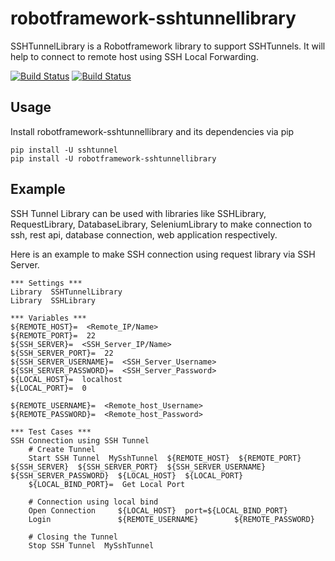 # robotframework-sshtunnellibrary

SSHTunnelLibrary is a Robotframework library to support SSHTunnels. It will help to connect to remote host using SSH Local Forwarding.

[![Build Status](https://travis-ci.com/C-Squad/robotframework-sshtunnellibrary.svg?branch=master)](https://travis-ci.com/C-Squad/robotframework-sshtunnellibrary)
[![Build Status](https://img.shields.io/pypi/l/robotframework-sshlibrary.svg)](http://www.apache.org/licenses/LICENSE-2.0)

## Usage
Install robotframework-sshtunnellibrary and its dependencies via pip

```
pip install -U sshtunnel
pip install -U robotframework-sshtunnellibrary
```

## Example

SSH Tunnel Library can be used with libraries like SSHLibrary, RequestLibrary, DatabaseLibrary, SeleniumLibrary to make connection to ssh, rest api, database connection, web application respectively. 

Here is an example to make SSH connection using request library via SSH Server.

``` robotframework
*** Settings ***
Library  SSHTunnelLibrary
Library  SSHLibrary

*** Variables ***
${REMOTE_HOST}=  <Remote_IP/Name>
${REMOTE_PORT}=  22 
${SSH_SERVER}=  <SSH_Server_IP/Name>
${SSH_SERVER_PORT}=  22
${SSH_SERVER_USERNAME}=  <SSH_Server_Username>
${SSH_SERVER_PASSWORD}=  <SSH_Server_Password>
${LOCAL_HOST}=  localhost
${LOCAL_PORT}=  0

${REMOTE_USERNAME}=  <Remote_host_Username>
${REMOTE_PASSWORD}=  <Remote_host_Password>

*** Test Cases ***
SSH Connection using SSH Tunnel
    # Create Tunnel
    Start SSH Tunnel  MySshTunnel  ${REMOTE_HOST}  ${REMOTE_PORT}  ${SSH_SERVER}  ${SSH_SERVER_PORT}  ${SSH_SERVER_USERNAME}  ${SSH_SERVER_PASSWORD}  ${LOCAL_HOST}  ${LOCAL_PORT}
    ${LOCAL_BIND_PORT}=  Get Local Port
    
    # Connection using local bind
    Open Connection     ${LOCAL_HOST}  port=${LOCAL_BIND_PORT}
    Login               ${REMOTE_USERNAME}        ${REMOTE_PASSWORD}

    # Closing the Tunnel
    Stop SSH Tunnel  MySshTunnel
```
